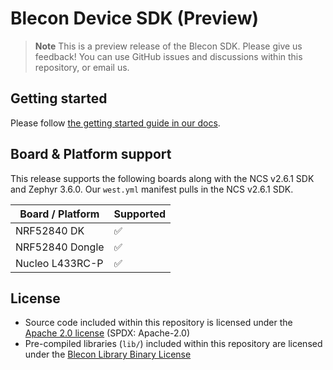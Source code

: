 #   Blecon Device SDK (Preview)

> **Note**
> This is a preview release of the Blecon SDK. Please give us feedback! You can use GitHub issues and discussions within this repository, or email us.

##  Getting started

Please follow [the getting started guide in our docs](https://developer.blecon.net/getting-started/blecon-modem-mcu).

##  Board & Platform support

This release supports the following boards along with the NCS v2.6.1 SDK and Zephyr 3.6.0. Our `west.yml` manifest pulls in the NCS v2.6.1 SDK.

| Board / Platform  | Supported    |
|-                  |-             |
| NRF52840 DK       | ✅            |
| NRF52840 Dongle   | ✅            |
| Nucleo L433RC-P   | ✅            |

##  License
* Source code included within this repository is licensed under the [Apache 2.0 license](LICENSE.md) (SPDX: Apache-2.0)
* Pre-compiled libraries (`lib/`) included within this repository are licensed under the [Blecon Library Binary License](lib/LICENSE.md)
